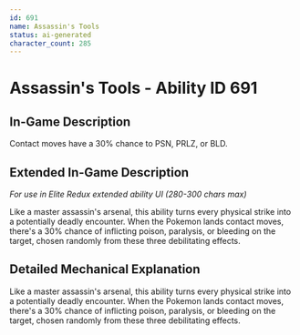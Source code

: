 ```yaml
---
id: 691
name: Assassin's Tools
status: ai-generated
character_count: 285
---
```


# Assassin's Tools - Ability ID 691

## In-Game Description
Contact moves have a 30% chance to PSN, PRLZ, or BLD.

## Extended In-Game Description
*For use in Elite Redux extended ability UI (280-300 chars max)*

Like a master assassin's arsenal, this ability turns every physical strike into a potentially deadly encounter. When the Pokemon lands contact moves, there's a 30% chance of inflicting poison, paralysis, or bleeding on the target, chosen randomly from these three debilitating effects.

## Detailed Mechanical Explanation

Like a master assassin's arsenal, this ability turns every physical strike into a potentially deadly encounter. When the Pokemon lands contact moves, there's a 30% chance of inflicting poison, paralysis, or bleeding on the target, chosen randomly from these three debilitating effects.